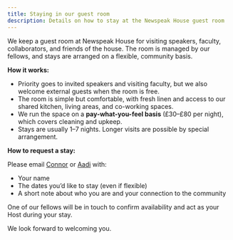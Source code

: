```yaml
---
title: Staying in our guest room
description: Details on how to stay at the Newspeak House guest room
---
```


We keep a guest room at Newspeak House for visiting speakers, faculty, collaborators, and friends of the house. The room is managed by our fellows, and stays are arranged on a flexible, community basis.

**How it works:**

* Priority goes to invited speakers and visiting faculty, but we also welcome external guests when the room is free.  
* The room is simple but comfortable, with fresh linen and access to our shared kitchen, living areas, and co-working spaces.  
* We run the space on a **pay-what-you-feel basis** (£30–£80 per night), which covers cleaning and upkeep.  
* Stays are usually 1–7 nights. Longer visits are possible by special arrangement.

**How to request a stay:** 

Please email [Connor](mailto:c.dunlop@proton.me) or [Aadi](mailto:akuls23@gmail.com) with:

* Your name  
* The dates you’d like to stay (even if flexible)  
* A short note about who you are and your connection to the community

One of our fellows will be in touch to confirm availability and act as your Host during your stay.

We look forward to welcoming you.